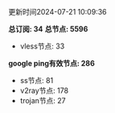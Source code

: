更新时间2024-07-21 10:09:36

**总订阅: 34**
**总节点: 5596**
- vless节点: 33

**google ping有效节点: 286**
- ss节点: 81
- v2ray节点: 178
- trojan节点: 27
